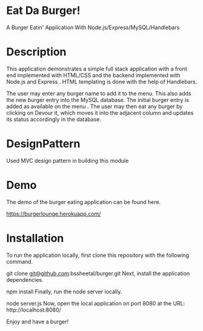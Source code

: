 # Eat Da Burger!

A Burger Eatin' Application With Node.js/Express/MySQL/Handlebars

# Description

This application demonstrates a simple full stack application with a front end implemented with HTML/CSS and the backend implemented with Node.js and Express . HTML templating is done with the help of Handlebars.

The user may enter any burger name to add it to the menu. This also adds the new burger entry into the MySQL database. The initial burger entry is added as available on the menu . The user may then eat any burger by clicking on Devour it, which moves it into the adjacent column and updates its status accordingly in the database.

# DesignPattern
 Used MVC design pattern in building this module
 
# Demo

The demo of the burger eating application can be found here.

https://burgerlounge.herokuapp.com/

# Installation

To run the application locally, first clone this repository with the following command.

git clone git@github.com:bssheetal/burger.git
Next, install the application dependencies.

npm install
Finally, run the node server locally.

node server.js
Now, open the local application on port 8080 at the URL: http://localhost:8080/

Enjoy and have a burger!
